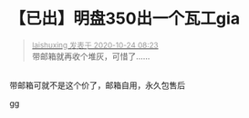 # 【已出】明盘350出一个瓦工gia


<div class="quote"><blockquote><font size="2"><a href="https://www.hostloc.com/forum.php?mod=redirect&amp;goto=findpost&amp;pid=9344289&amp;ptid=757708" target="_blank"><font color="#999999">laishuxing 发表于 2020-10-24 08:23</font></a></font><br />
带邮箱就再收个堆灰，可惜了……</blockquote></div><br />
带邮箱可就不是这个价了，邮箱自用，永久包售后

gg<br />


